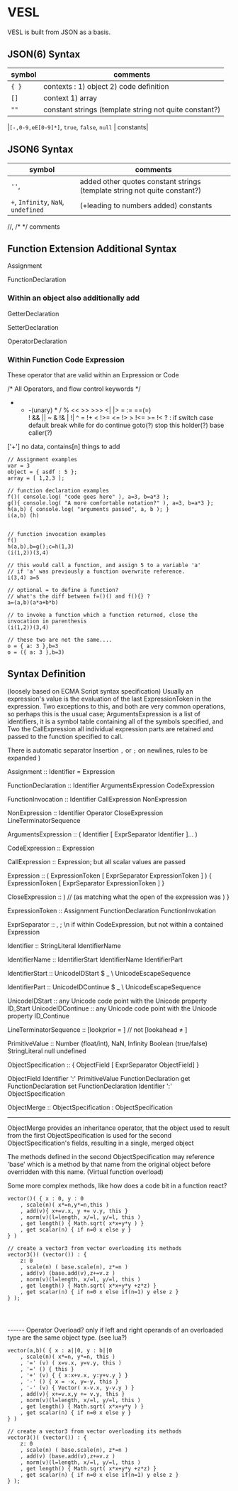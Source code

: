 # VESL

VESL is built from JSON as a basis.


## JSON(6) Syntax

| symbol | comments |
|---|---|
|`{ }` |contexts : 1) object 2) code definition|
|`[]`  | context 1) array |
|`""` |           constant strings (template string not quite constant?)|

|`[-,0-9,eE[0-9]*]`, `true`, `false`, `null`  |      constants|

## JSON6 Syntax

| symbol | comments |
|---|---|
`''`, ` `   ` `                   | added other quotes   constant strings (template string not quite constant?)
`+`, `Infinity`, `NaN`,  `undefined`   | (+leading to numbers added) constants

//, /* */     comments  



## Function Extension Additional Syntax

Assignment

FunctionDeclaration

### Within an object also additionally add 

GetterDeclaration

SetterDeclaration

OperatorDeclaration

### Within Function Code Expression

These operator that are valid within an Expression or Code 

/* All Operators, and flow control keywords */
+ - -(unary) * / % << >> >>> <| |> = := ==(=)  
! && || 
~ & !& | !| ^ = !+ < !>= <= !> > !<= >= !< 
? :
if switch case default break while for do continue goto(?) stop 
this holder(?) base caller(?)

 ['+']  no data, contains[n] things to add


```
// Assignment examples
var = 3
object = { asdf : 5 };
array = [ 1,2,3 ];

// function declaration examples
f()( console.log( "code goes here" ), a=3, b=a*3 );
g(){ console.log( "A more comfortable notation?" ), a=3, b=a*3 };
h(a,b) { console.log( "arguments passed", a, b ); }
i(a,b) (h)


// function invocation examples
f()
h(a,b),b=g();c=h(1,3)
(i(1,2))(3,4)

// this would call a function, and assign 5 to a variable 'a'
// if 'a' was previously a function overwrite reference.
i(3,4) a=5

// optional = to define a function?
// what's the diff between f=()() and f(){} ?
a=(a,b)(a*a+b*b)

// to invoke a function which a function returned, close the invocation in parenthesis
(i(1,2))(3,4)

// these two are not the same....
o = { a: 3 },b=3
o = ({ a: 3 },b=3)

```

## Syntax Definition 

(loosely based on ECMA Script syntax specification)
Usually an expression's value is the evaluation of the last ExpressionToken in the
expression.  Two exceptions to this, and both are very common operations, so perhaps 
this is the usual case; ArgumentsExpression is a list of identifiers, it is a symbol 
table containing all of the symbols specified, and Two the CallExpression all individual
expression parts are retained and passed to the function specified to call.

There is automatic separator Insertion `,` or `;` on newlines, rules to be expanded )


Assignment ::
	Identifier = Expression	

FunctionDeclaration ::
	Identifier ArgumentsExpression CodeExpression

FunctionInvocation ::
	Identifier CallExpression NonExpression
	
NonExpression ::
	Identifier
	Operator
	CloseExpression
	LineTerminatorSequence
	
ArgumentsExpression ::
	( Identifier [ ExprSeparator Identifier ]... )

CodeExpression ::
	Expression
	
CallExpression ::
	Expression; but all scalar values are passed
	
Expression :: 
	( ExpressionToken [ ExprSeparator ExpressionToken ] )
	{ ExpressionToken [ ExprSeparator ExpressionToken ] }

	
CloseExpression ::
	)   // (as matching what the open of the expression was )
	}
	
ExpressionToken ::
	Assignment
	FunctionDeclaration
	FunctionInvokation
	
ExprSeparator ::
	,
	;
	\n if within CodeExpression, but not within a contained Expression
	
Identifier :: 
	StringLiteral
	IdentifierName

	
IdentifierName ::
	IdentifierStart
	IdentifierName IdentifierPart
	
IdentifierStart ::
	UnicodeIDStart
	$
	_
	\ UnicodeEscapeSequence

IdentifierPart ::
	UnicodeIDContinue
	$
	_
	\ UnicodeEscapeSequence
	<ZWNJ>
	<ZWJ>
	
UnicodeIDStart ::
	any Unicode code point with the Unicode property ID_Start
UnicodeIDContinue ::
	any Unicode code point with the Unicode property ID_Continue
	

LineTerminatorSequence ::
	<LF>[lookprior =<CR> ]
	<CR>  // not [lookahead ≠ <LF>]
	<LS>
	<PS>
	<CR><LF>

PrimitiveValue ::
	Number (float/int), NaN, Infinity
	Boolean (true/false)
	StringLiteral
	null
	undefined
	
ObjectSpecification ::
	{ ObjectField [ ExprSeparator ObjectField] }
	
	
ObjectField
	Identifier ':' PrimitiveValue
	FunctionDeclaration
	get FunctionDeclaration
	set FunctionDeclaration
	Identifier ':' ObjectSpecification
	
ObjectMerge ::
	ObjectSpecification : ObjectSpecification

-------------------------------------------------

ObjectMerge provides an inheritance operator, that the object used to 
result from the first ObjectSpecification is used for the second 
ObjectSpecification's fields, resulting in a single, merged object 

The methods defined in the second ObjectSpecification may reference 'base'
which is a method by that name from the original object before overridden
with this name.  (Virtual function overload)




Some more complex methods, like how does a code bit in a function react?

```
vector()( { x : 0, y : 0
	, scale(n)( x*=n,y*=n,this )
	, add(v){ x+=v.x, y += v.y, this }
	, norm(v)(l=length, x/=l, y/=l, this )
	, get length() { Math.sqrt( x*x+y*y ) }
	, get scalar(n) { if n=0 x else y }
} )

// create a vector3 from vector overloading its methods
vector3()( (vector()) : {
	z: 0
	, scale(n) ( base.scale(n), z*=n )
	, add(v) (base.add(v),z+=v.z )
	, norm(v)(l=length, x/=l, y/=l, this )
	, get length() { Math.sqrt( x*x+y*y +z*z) }
	, get scalar(n) { if n=0 x else if(n=1) y else z }
} );


	
```

------ Operator Overload?
only if left and right operands of an overloaded type are the same object type.
(see lua?)



```
vector(a,b)( { x : a||0, y : b||0
	, scale(n)( x*=n, y*=n, this )
	, '=' (v) ( x=v.x, y=v.y, this )
	, '=' () { this }
	, '+' (v) { { x:x+v.x, y:y+v.y } }
	, '-' () { x = -x, y=-y, this }
	, '-' (v) { Vector( x-v.x, y-v.y ) }
	, add(v){ x+=v.x,y += v.y, this }
	, norm(v)(l=length, x/=l, y/=l, this )
	, get length() { Math.sqrt( x*x+y*y ) }
	, get scalar(n) { if n=0 x else y }
} )

// create a vector3 from vector overloading its methods
vector3()( (vector()) : {
	z: 0
	, scale(n) ( base.scale(n), z*=n )
	, add(v) (base.add(v),z+=v.z )
	, norm(v)(l=length, x/=l, y/=l, this )
	, get length() { Math.sqrt( x*x+y*y +z*z) }
	, get scalar(n) { if n=0 x else if(n=1) y else z }
} );


	
```
